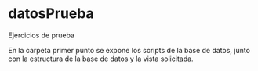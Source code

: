 # datosPrueba
Ejercicios de prueba

En la carpeta primer punto se expone los scripts de la base de datos, junto con la estructura de la base de datos y la vista solicitada.
